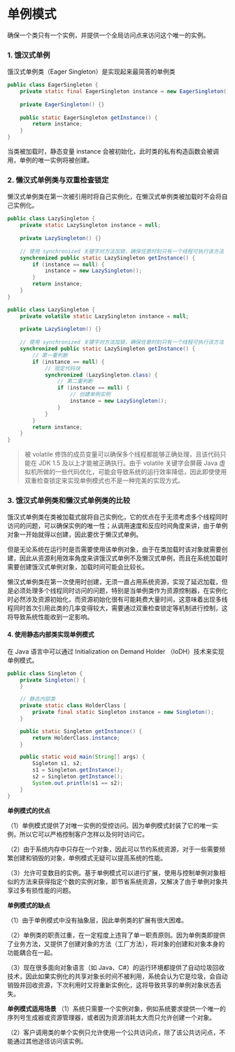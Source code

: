 # 单例模式

确保一个类只有一个实例，并提供一个全局访问点来访问这个唯一的实例。

### 1. 饿汉式单例

饿汉式单例类（Eager Singleton）是实现起来最简答的单例类

```java
public class EagerSingleton {
    private static final EagerSingleton instance = new EagerSingleton();
    
    private EagerSingleton() {}
    
    public static EagerSingleton getInstance() {
        return instance;
    }
}
```

当类被加载时，静态变量 instance 会被初始化，此时类的私有构造函数会被调用，单例的唯一实例将被创建。

### 2. 懒汉式单例类与双重检查锁定

懒汉式单例类在第一次被引用时将自己实例化，在懒汉式单例类被加载时不会将自己实例化。

```java
public class LazySingleton {
    private static LazySingleton instance = null;
    
    private LazySingleton() {}
    
    // 使用 synchronized 关键字对方法加锁，确保任意时刻只有一个线程可执行该方法
    synchronized public static LazySingleton getInstance() {
        if (instance == null) {
            instance = new LazySingleton();
        }
        return instance;
    }
}
```

```java
public class LazySingleton {
    private volatile static LazySingleton instance = null;
    
    private LazySingleton() {}
    
    // 使用 synchronized 关键字对方法加锁，确保任意时刻只有一个线程可执行该方法
    synchronized public static LazySingleton getInstance() {
        // 第一重判断
        if (instance == null) {
            // 锁定代码块
            synchronized (LazySingleton.class) {
                // 第二重判断
                if (instance == null) {
                    // 创建单例实例
                    instance = new LazySingleton();
                }
            }
        }
        return instance;
    }
}
```

> 被 volatile 修饰的成员变量可以确保多个线程都能够正确处理，且该代码只能在 JDK 1.5 及以上才能被正确执行。由于 volatile 关键字会屏蔽 Java 虚拟机所做的一些代码优化，可能会导致系统的运行效率降低，因此即使使用双重检查锁定来实现单例模式也不是一种完美的实现方式。

### 3. 饿汉式单例类和懒汉式单例类的比较

饿汉式单例类在类被加载式就将自己实例化，它的优点在于无须考虑多个线程同时访问的问题，可以确保实例的唯一性；从调用速度和反应时间角度来讲，由于单例对象一开始就得以创建，因此要优于懒汉式单例。

但是无论系统在运行时是否需要使用该单例对象，由于在类加载时该对象就需要创建，因此从资源利用效率角度来讲饿汉式单例不及懒汉式单例，而且在系统加载时需要创建饿汉式单例对象，加载时间可能会比较长。

懒汉式单例类在第一次使用时创建，无须一直占用系统资源，实现了延迟加载，但是必须处理多个线程同时访问的问题，特别是当单例类作为资源控制器，在实例化时必然涉及资源初始化，而资源初始化很有可能耗费大量时间，这意味着出现多线程同时首次引用此类的几率变得较大，需要通过双重检查锁定等机制进行控制，这将导致系统性能收到一定影响。

#### 4. 使用静态内部类实现单例模式

在 Java 语言中可以通过 Initialization on Demand Holder （IoDH）技术来实现单例模式。

```java
public class Singleton {
    private Singleton() {
    }

    // 静态内部类
    private static class HolderClass {
        private final static Singleton instance = new Singleton();
    }

    public static Singleton getInstance() {
        return HolderClass.instance;
    }

    public static void main(String[] args) {
        Sigleton s1, s2;
        s1 = Singleton.getInstance();
        s2 = Singleton.getInstance();
        System.out.println(s1 == s2);
    }
}
```

**单例模式的优点**

（1）单例模式提供了对唯一实例的受控访问。因为单例模式封装了它的唯一实例，所以它可以严格控制客户怎样以及何时访问它。

（2）由于系统内存中只存在一个对象，因此可以节约系统资源，对于一些需要频繁创建和销毁的对象，单例模式无疑可以提高系统的性能。

（3）允许可变数目的实例。基于单例模式可以进行扩展，使用与控制单例对象相似的方法来获得指定个数的实例对象，即节省系统资源，又解决了由于单例对象共享过多有损性能的问题。

**单例模式的缺点**

（1）由于单例模式中没有抽象层，因此单例类的扩展有很大困难。

（2）单例类的职责过重，在一定程度上违背了单一职责原则。因为单例类即提供了业务方法，又提供了创建对象的方法（工厂方法），将对象的创建和对象本身的功能耦合在一起。

（3）现在很多面向对象语言（如 Java、C#）的运行环境都提供了自动垃圾回收技术，因此如果实例化的共享对象长时间不被利用，系统会认为它是垃圾，会自动销毁并回收资源，下次利用时又将重新实例化，这将导致共享的单例对象状态丢失。

**单例模式适用场景**
（1）系统只需要一个实例对象，例如系统要求提供一个唯一的序列号生成器或资源管理器，或者因为资源消耗太大而只允许创建一个对象。

（2）客户调用类的单个实例只允许使用一个公共访问点，除了该公共访问点，不能通过其他途径访问该实例。